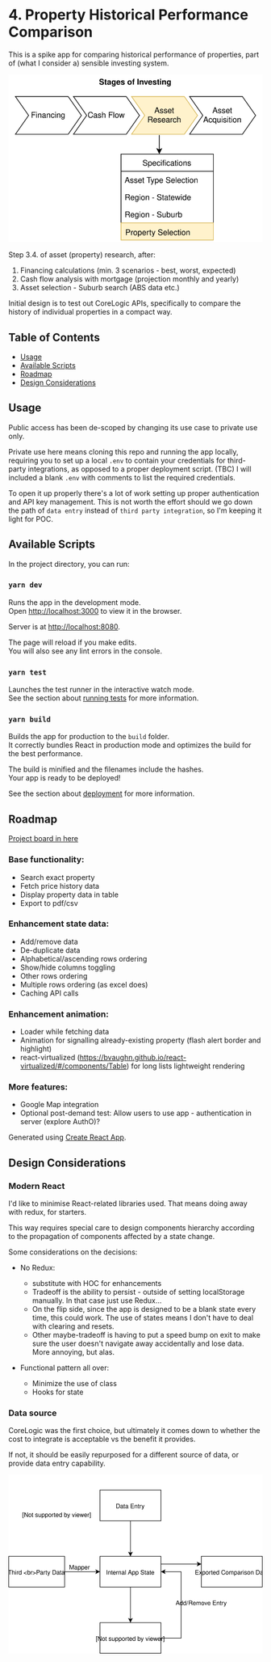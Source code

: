 # 4. Property Historical Performance Comparison
This is a spike app for comparing historical performance of properties, part of (what I consider a) sensible investing system.

<img src="https://raw.githubusercontent.com/hiwenny/history-compare/43d341629e85b7ff493e6a0c07caf70ab52b4a35/readme/stages_of_investing.svg?sanitize=true">

Step 3.4. of asset (property) research, after:
1. Financing calculations (min. 3 scenarios - best, worst, expected)
2. Cash flow analysis with mortgage (projection monthly and yearly)
3. Asset selection - Suburb search (ABS data etc.)

Initial design is to test out CoreLogic APIs, specifically to compare the history of individual properties in a compact way.

## Table of Contents
- [Usage](#usage)
- [Available Scripts](#available-scripts)
- [Roadmap](#roadmap)
- [Design Considerations](#design-considerations)

## Usage
Public access has been de-scoped by changing its use case to private use only. 

Private use here means cloning this repo and running the app locally, requiring you to set up a local `.env` to contain your credentials for third-party integrations, as opposed to a proper deployment script. (TBC) I will included a blank `.env` with comments to list the required credentials.

To open it up properly there's a lot of work setting up proper authentication and API key management. This is not worth the effort should we go down the path of `data entry` instead of `third party integration`, so I'm keeping it light for POC.

## Available Scripts

In the project directory, you can run:

### `yarn dev`

Runs the app in the development mode.<br />
Open [http://localhost:3000](http://localhost:3000) to view it in the browser.

Server is at [http://localhost:8080](http://localhost:8080).

The page will reload if you make edits.<br />
You will also see any lint errors in the console.

### `yarn test`

Launches the test runner in the interactive watch mode.<br />
See the section about [running tests](https://facebook.github.io/create-react-app/docs/running-tests) for more information.

### `yarn build`

Builds the app for production to the `build` folder.<br />
It correctly bundles React in production mode and optimizes the build for the best performance.

The build is minified and the filenames include the hashes.<br />
Your app is ready to be deployed!

See the section about [deployment](https://facebook.github.io/create-react-app/docs/deployment) for more information.

## Roadmap
[Project board in here](https://trello.com/b/TR2LH5j6/history-compare)

### Base functionality:
- Search exact property
- Fetch price history data
- Display property data in table
- Export to pdf/csv

### Enhancement state data:
- Add/remove data
- De-duplicate data
- Alphabetical/ascending rows ordering
- Show/hide columns toggling
- Other rows ordering
- Multiple rows ordering (as excel does)
- Caching API calls

### Enhancement animation:
- Loader while fetching data
- Animation for signalling already-existing property (flash alert border and highlight)
- react-virtualized (https://bvaughn.github.io/react-virtualized/#/components/Table) for long lists lightweight rendering

### More features:
- Google Map integration
- Optional post-demand test: Allow users to use app - authentication in server (explore AuthO)?

Generated using [Create React App](https://github.com/facebook/create-react-app).

## Design Considerations

### Modern React
I'd like to minimise React-related libraries used. That means doing away with redux, for starters.

This way requires special care to design components hierarchy according to the propagation of components affected by a state change.

Some considerations on the decisions:
- No Redux:
  - substitute with HOC for enhancements
  - Tradeoff is the ability to persist - outside of setting localStorage manually. In that case just use Redux...
  - On the flip side, since the app is designed to be a blank state every time, this could work. The use of states means I don't have to deal with clearing and resets.
  - Other maybe-tradeoff is having to put a speed bump on exit to make sure the user doesn't navigate away accidentally and lose data. More annoying, but alas.

- Functional pattern all over:
  - Minimize the use of class
  - Hooks for state

### Data source
CoreLogic was the first choice, but ultimately it comes down to whether the cost to integrate is acceptable vs the benefit it provides.

If not, it should be easily repurposed for a different source of data, or provide data entry capability.

<img src="https://raw.githubusercontent.com/hiwenny/history-compare/9261c81718df412b7dcbd6a344cd0fc0fee5e06d/readme/flow_of_Information.svg?sanitize=true">
